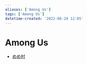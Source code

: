 ```yaml
---
aliases: ['Among Us']
tags: ['Among Us']
datetime-created: '2022-06-28 12:05'
---
```


# Among Us
- [めめ村](mememura.md)